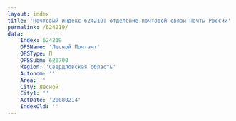 ```yaml
---
layout: index
title: 'Почтовый индекс 624219: отделение почтовой связи Почты России'
permalink: /624219/
data:
    Index: 624219
    OPSName: 'Лесной Почтамт'
    OPSType: П
    OPSSubm: 620700
    Region: 'Свердловская область'
    Autonom: ''
    Area: ''
    City: Лесной
    City1: ''
    ActDate: '20080214'
    IndexOld: ''
---
```

